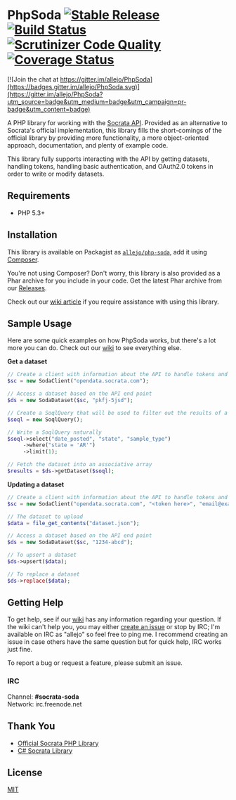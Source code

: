 # PhpSoda [![Stable Release](https://img.shields.io/packagist/v/allejo/php-soda.svg)](https://packagist.org/packages/allejo/php-soda) [![Build Status](https://travis-ci.org/allejo/PhpSoda.svg?branch=master)](https://travis-ci.org/allejo/PhpSoda) [![Scrutinizer Code Quality](https://scrutinizer-ci.com/g/allejo/PhpSoda/badges/quality-score.png?b=master)](https://scrutinizer-ci.com/g/allejo/PhpSoda/?branch=master) [![Coverage Status](https://coveralls.io/repos/allejo/PhpSoda/badge.svg?branch=master)](https://coveralls.io/r/allejo/PhpSoda?branch=master)

[![Join the chat at https://gitter.im/allejo/PhpSoda](https://badges.gitter.im/allejo/PhpSoda.svg)](https://gitter.im/allejo/PhpSoda?utm_source=badge&utm_medium=badge&utm_campaign=pr-badge&utm_content=badge)

A PHP library for working with the [Socrata API](http://dev.socrata.com/docs/endpoints.html). Provided as an alternative to Socrata's official implementation, this library fills the short-comings of the official library by providing more functionality, a more object-oriented approach, documentation, and plenty of example code.

This library fully supports interacting with the API by getting datasets, handling tokens, handling basic authentication, and OAuth2.0 tokens in order to write or modify datasets.

## Requirements

- PHP 5.3+

## Installation

This library is available on Packagist as [`allejo/php-soda`](https://packagist.org/packages/allejo/php-soda), add it using [Composer](https://getcomposer.org/).

You're not using Composer? Don't worry, this library is also provided as a Phar archive for you include in your code. Get the latest Phar archive from our [Releases](https://github.com/allejo/PhpSoda/releases).

Check out our [wiki article](https://github.com/allejo/PhpSoda/wiki/Installation) if you require assistance with using this library.

## Sample Usage

Here are some quick examples on how PhpSoda works, but there's a lot more you can do. Check out our [wiki](https://github.com/allejo/PhpSoda/wiki) to see everything else.

**Get a dataset**

```php
// Create a client with information about the API to handle tokens and authentication
$sc = new SodaClient("opendata.socrata.com");

// Access a dataset based on the API end point
$ds = new SodaDataset($sc, "pkfj-5jsd");

// Create a SoqlQuery that will be used to filter out the results of a dataset
$soql = new SoqlQuery();

// Write a SoqlQuery naturally
$soql->select("date_posted", "state", "sample_type")
     ->where("state = 'AR'")
     ->limit(1);

// Fetch the dataset into an associative array
$results = $ds->getDataset($soql);
```

**Updating a dataset**

```php
// Create a client with information about the API to handle tokens and authentication
$sc = new SodaClient("opendata.socrata.com", "<token here>", "email@example.com", "password");

// The dataset to upload
$data = file_get_contents("dataset.json");

// Access a dataset based on the API end point
$ds = new SodaDataset($sc, "1234-abcd");

// To upsert a dataset
$ds->upsert($data);

// To replace a dataset
$ds->replace($data);
```

## Getting Help

To get help, see if our [wiki](https://github.com/allejo/PhpSoda/wiki) has any information regarding your question. If the wiki can't help you, you may either [create an issue](https://github.com/allejo/PhpSoda/issues) or stop by IRC; I'm available on IRC as "allejo" so feel free to ping me. I recommend creating an issue in case others have the same question but for quick help, IRC works just fine.

To report a bug or request a feature, please submit an issue.

### IRC

Channel: **#socrata-soda**  
Network: irc.freenode.net

## Thank You

- [Official Socrata PHP Library](https://github.com/socrata/soda-php)
- [C# Socrata Library](https://github.com/CityofSantaMonica/SODA.NET)

## License

[MIT](https://github.com/allejo/PhpSoda/blob/master/LICENSE.md)

